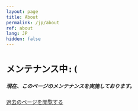 ```yaml
---
layout: page
title: About
permalink: /jp/about
ref: about
lang: JP
hidden: false
---
```


# `メンテナンス中:(`
##### 現在、このページのメンテナンスを実施しております。

[過去のページを閲覧する](/legacy/about_ja.md)
